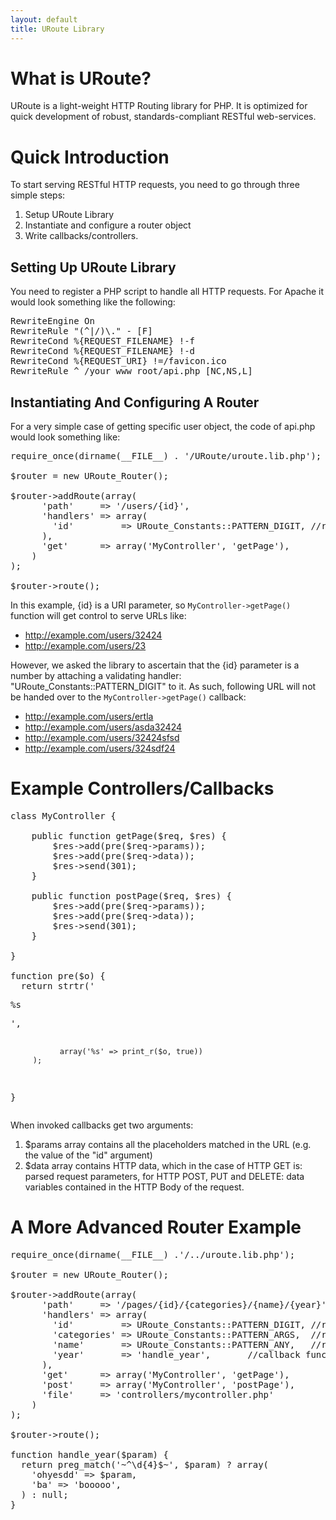 ```yaml
---
layout: default
title: URoute Library
---
```


# What is URoute?

URoute is a light-weight HTTP Routing library for PHP. It is optimized for quick development of robust, standards-compliant RESTful web-services.  

# Quick Introduction

To start serving RESTful HTTP requests, you need to go through three simple steps:

1. Setup URoute Library
1. Instantiate and configure a router object
1. Write callbacks/controllers.

## Setting Up URoute Library

You need to register a PHP script to handle all HTTP requests. For Apache it would look something like the following: 

<pre>
RewriteEngine On
RewriteRule "(^|/)\." - [F]
RewriteCond %{REQUEST_FILENAME} !-f
RewriteCond %{REQUEST_FILENAME} !-d
RewriteCond %{REQUEST_URI} !=/favicon.ico
RewriteRule ^ /your_www_root/api.php [NC,NS,L]
</pre>

## Instantiating And Configuring A Router

For a very simple case of getting specific user object, the code of api.php would look something like:

<pre>
require_once(dirname(__FILE__) . '/URoute/uroute.lib.php');

$router = new URoute_Router();

$router->addRoute(array(
      'path'     => '/users/{id}',
      'handlers' => array(
        'id'         => URoute_Constants::PATTERN_DIGIT, //regex
      ),
      'get'      => array('MyController', 'getPage'),
    )
);

$router->route();
</pre>

In this example, {id} is a URI parameter, so `MyController->getPage()` function will get control to serve URLs like:

* http://example.com/users/32424
* http://example.com/users/23

However, we asked the library to ascertain that the {id} parameter is a number by attaching a validating handler: "URoute_Constants::PATTERN_DIGIT" to it. As such, following URL will not be handed over to the `MyController->getPage()` callback:

* http://example.com/users/ertla
* http://example.com/users/asda32424
* http://example.com/users/32424sfsd
* http://example.com/users/324sdf24

# Example Controllers/Callbacks

<pre>
class MyController {

	public function getPage($req, $res) {
		$res->add(pre($req->params));
	    $res->add(pre($req->data));
	    $res->send(301);    
	}

	public function postPage($req, $res) {
		$res->add(pre($req->params));
	    $res->add(pre($req->data));
	    $res->send(301);    
	}

}	

function pre($o) {
  return strtr('<pre>%s</pre>', 
               array('%s' => print_r($o, true))
         );
}
</pre>

When invoked callbacks get two arguments:

1. $params array contains all the placeholders matched in the URL (e.g. the value of the "id" argument)
2. $data array contains HTTP data, which in the case of HTTP GET is: parsed request parameters, for HTTP POST, PUT and DELETE: data variables contained in the HTTP Body of the request.

# A More Advanced Router Example

<pre>
require_once(dirname(__FILE__) .'/../uroute.lib.php');

$router = new URoute_Router();

$router->addRoute(array(
      'path'     => '/pages/{id}/{categories}/{name}/{year}',
      'handlers' => array(
        'id'         => URoute_Constants::PATTERN_DIGIT, //regex
        'categories' => URoute_Constants::PATTERN_ARGS,  //regex
        'name'       => URoute_Constants::PATTERN_ANY,   //regex
        'year'       => 'handle_year',       //callback function
      ),
      'get'      => array('MyController', 'getPage'),
      'post'     => array('MyController', 'postPage'),
      'file'     => 'controllers/mycontroller.php'
    )
);

$router->route();

function handle_year($param) {
  return preg_match('~^\d{4}$~', $param) ? array(
    'ohyesdd' => $param,
    'ba' => 'booooo',
  ) : null;
}
</pre>